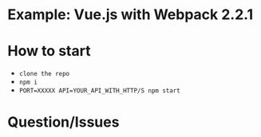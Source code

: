 # Example: Vue.js with Webpack 2.2.1

# How to start
  - `clone the repo`
  - `npm i`
  - `PORT=XXXXX API=YOUR_API_WITH_HTTP/S npm start`


# Question/Issues
